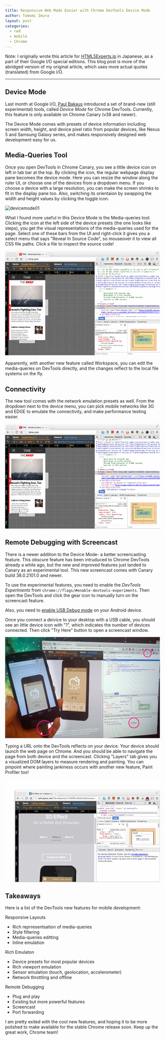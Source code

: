```yaml
---
title: Responsive Web Made Easier with Chrome DevTools Device Mode
author: Tomomi Imura
layout: post
categories:
  - rwd
  - mobile
  - Chrome  
---
```


Note: I originally wrote this article for [HTML5Experts.jp][html5j] in Japanese, as a part of their Google I/O special editions. This blog post is more of the abridged version of my original article, which uses more actual quotes (translated) from Google I/O.

---

## Device Mode

Last month at Google I/O, [Paul Bakaus][paulb] introduced a set of brand-new (still experimental) tools, called *Device Mode* for Chrome DevTools. Currently, this feature is only available on Chrome Canary (v38 and newer). 

The Device Mode comes with presets of device information including screen width, height, and device pixel ratio from popular devices, like Nexus 5 and Samsung Galaxy series, and makes responsively designed web development easy for us. 

## Media-Queries Tool

Once you open DevTools in Chrome Canary, you see a little device icon on left in tab bar at the top. By clicking the icon, the regular webpage display pane becomes the device mode. Here you can resize the window along the ruler UI, or choose one of the devices from a dropdown menu. If you choose a device with a large resolution, you can make the screen shrinks to fit in the display pane too. Also, switching its orientaion by swapping the width and height values by clicking the toggle icon.


![devicemode01](/assets/images/articles/2014/07/devtools-device-mode-1.gif "Device Mode")

What I found more useful in this Device Mode is the Media-queries tool. Clicking the icon at the left side of the device presets (the one looks like steps), you get the visual representations of the media-queries used for the page. Select one of these bars from the UI and right-click it gives you a select menu that says "Reveal In Source Code", so mouseover it to view all CSS file paths. Click a file to inspect the source code!

![devicemode02](/assets/images/articles/2014/07/devtools-device-mode-2.gif "Media-queries")

Apparently, with another new feature called Workspace, you can edit the media-queries on DevTools directly, and the changes reflect to the local file systems on the fly.

## Connectivity

The new tool comes with the network emulation presets as well. From the dropdown next to the device menu, you can pick mobile networks like 3G and EDGE to emulate the connectivity, and make performance testing easier.

![devicemode03](/assets/images/articles/2014/07/devtools-device-mode-3.gif "Network")

## Remote Debugging with Screencast

There is a newer addition to the Device Mode- a better screencasting feature. This obscure feature has been intruduced to Chrome DevTools already a while ago, but the new and improved features just landed to Canary as an experimental tool. This new screencast comes with Canary build 38.0.2101.0 and newer.

To use the experimental features, you need to enable the *DevTools Experiments* from `chrome://flags/#enable-devtools-experiments`. Then open the DevTools and click the gear icon to manually turn on the screencast feature.

Also, you need to [enable USB Debug mode][usb] on your Android device.

Once you connect a deivice to your desktop with a USB cable, you should see an little device icon with "1", which indicates the number of devices connected. Then click "Try Here" button to open a screencast window.

![screencast](/assets/images/articles/2014/07/devtools-device-mode-screencast.jpg "Screencast")

Typing a URL onto the DevTools reflects on your device. Your device should launch the web page on Chrome.
And you should be able to navigate the page from both device and the screencast. 
Clicking "Layers" tab gives you a visualized DOM layers to measure rendering and painting. You can pinpoint where painting jankiness occurs with another new feature, Paint Profiler too!

![screencast](/assets/images/articles/2014/07/devtools-device-mode-screencast.gif "Screencast")

## Takeaways

Here is a list of the DevTools new features for mobile development:

Responsive Layouts

- Rich reprresentsation of media-queries
- Style filtering
- Media-queries editting
- Inline emulation

Rich Emulaton

- Device presets for most popular devices
- Rich viewport emulation
- Sensor emulation (touch, geolocation, accelerometer)
- Network throttling and offline

Remote Debugging

- Plug and play
- Existing but more powerful features
- Screencast
- Port forwarding 

I am pretty exited with the cool new features, and hoping it to be more polished to make available for the stable Chrome release soon. Keep up the great work, Chrome team!




[html5j]:http://html5experts.jp/girlie_mac/8384/
[paulb]:http://paulbakaus.com

[usb]:https://developer.chrome.com/devtools/docs/remote-debugging#setting-up-device